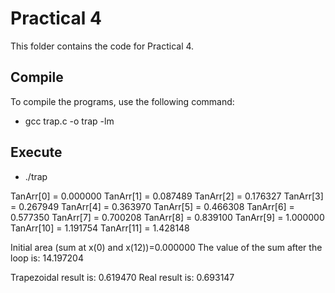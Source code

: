 # Practical 4

This folder contains the code for Practical 4.

## Compile

To compile the programs, use the following command:

* gcc trap.c -o trap -lm

## Execute
* ./trap 

TanArr[0] = 0.000000
TanArr[1] = 0.087489
TanArr[2] = 0.176327
TanArr[3] = 0.267949
TanArr[4] = 0.363970
TanArr[5] = 0.466308
TanArr[6] = 0.577350
TanArr[7] = 0.700208
TanArr[8] = 0.839100
TanArr[9] = 1.000000
TanArr[10] = 1.191754
TanArr[11] = 1.428148

Initial area (sum at x(0) and x(12))=0.000000
The value of the sum after the loop is: 14.197204

Trapezoidal result is: 0.619470
Real result is: 0.693147
